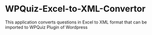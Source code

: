 # WPQuiz-Excel-to-XML-Convertor
This application converts questions in Excel to XML format that can be imported to WPQuiz Plugin of Wordpress 

